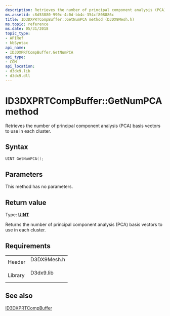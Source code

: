 ```yaml
---
description: Retrieves the number of principal component analysis (PCA) basis vectors to use in each cluster.
ms.assetid: c8d53880-990c-4c0d-bb4c-354cf808886c
title: ID3DXPRTCompBuffer::GetNumPCA method (D3DX9Mesh.h)
ms.topic: reference
ms.date: 05/31/2018
topic_type: 
- APIRef
- kbSyntax
api_name: 
- ID3DXPRTCompBuffer.GetNumPCA
api_type: 
- COM
api_location: 
- d3dx9.lib
- d3dx9.dll
---
```


# ID3DXPRTCompBuffer::GetNumPCA method

Retrieves the number of principal component analysis (PCA) basis vectors to use in each cluster.

## Syntax


```C++
UINT GetNumPCA();
```



## Parameters

This method has no parameters.

## Return value

Type: **[**UINT**](../winprog/windows-data-types.md)**

Returns the number of principal component analysis (PCA) basis vectors to use in each cluster.

## Requirements



|                    |                                                                                        |
|--------------------|----------------------------------------------------------------------------------------|
| Header<br/>  | <dl> <dt>D3DX9Mesh.h</dt> </dl> |
| Library<br/> | <dl> <dt>D3dx9.lib</dt> </dl>   |



## See also

<dl> <dt>

[ID3DXPRTCompBuffer](id3dxprtcompbuffer.md)
</dt> </dl>

 

 
